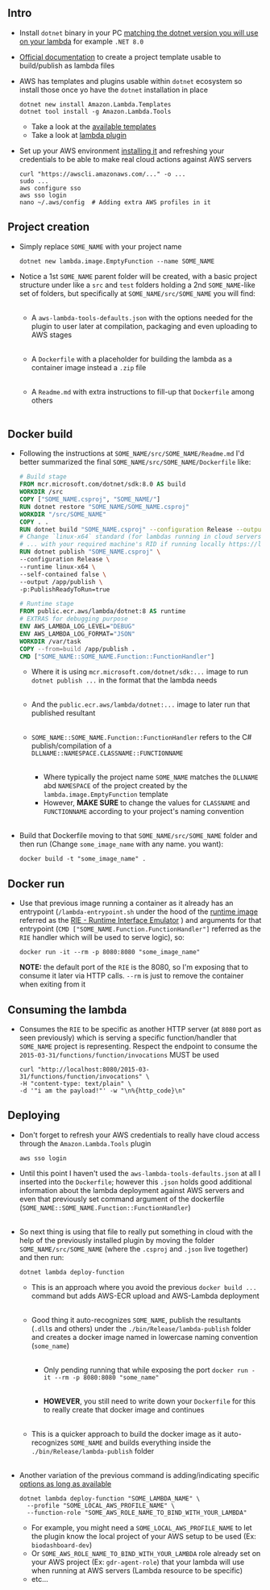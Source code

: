 ## Intro

* Install `dotnet` binary in your PC [matching the dotnet version
you will use on your lambda](https://dotnet.microsoft.com/download/dotnet)
for example `.NET 8.0`

* [Official documentation](https://docs.aws.amazon.com/lambda/latest/dg/csharp-image.html)
to create a project template usable to build/publish as lambda files

* AWS has templates and plugins usable within `dotnet` ecosystem
so install those once yo have the `dotnet` installation in place

    ```shell
    dotnet new install Amazon.Lambda.Templates
    dotnet tool install -g Amazon.Lambda.Tools
    ```
  * Take a look at the [available templates](https://github.com/aws/aws-lambda-dotnet#dotnet-cli-templates)
  * Take a look at [lambda plugin](https://github.com/aws/aws-extensions-for-dotnet-cli?tab=readme-ov-file#aws-extensions-for-net-cli)

* Set up your AWS environment [installing it](https://docs.aws.amazon.com/cli/latest/userguide/cli-chap-getting-started.html)
  and refreshing your credentials to be able to make real cloud actions
  against AWS servers

    ```shell
    curl "https://awscli.amazonaws.com/..." -o ...
    sudo ...
    aws configure sso
    aws sso login
    nano ~/.aws/config  # Adding extra AWS profiles in it
    ```


## Project creation

* Simply replace `SOME_NAME` with your project name

    ```shell
    dotnet new lambda.image.EmptyFunction --name SOME_NAME
    ```

* Notice a 1st `SOME_NAME` parent folder will be created, with
a basic project structure under like a `src` and `test` folders
holding a 2nd `SOME_NAME`-like set of folders, but specifically
at `SOME_NAME/src/SOME_NAME` you will find:
<br></br>

  * A `aws-lambda-tools-defaults.json` with the options needed
  for the plugin to user later at compilation, packaging and even
  uploading to AWS stages
<br></br>

  * A `Dockerfile` with a placeholder for building the lambda
  as a container image instead a `.zip` file
<br></br>

  * A `Readme.md` with extra instructions to fill-up that `Dockerfile`
  among others
<br></br>


## Docker build

* Following the instructions at `SOME_NAME/src/SOME_NAME/Readme.md` I'd
better summarized the final `SOME_NAME/src/SOME_NAME/Dockerfile` like:

    ```dockerfile
    # Build stage
    FROM mcr.microsoft.com/dotnet/sdk:8.0 AS build
    WORKDIR /src
    COPY ["SOME_NAME.csproj", "SOME_NAME/"]
    RUN dotnet restore "SOME_NAME/SOME_NAME.csproj"
    WORKDIR "/src/SOME_NAME"
    COPY . .
    RUN dotnet build "SOME_NAME.csproj" --configuration Release --output /app/build
    # Change `linux-x64` standard (for lambdas running in cloud servers) ...
    # ... with your required machine's RID if running locally https://learn.microsoft.com/en-us/dotnet/core/rid-catalog
    RUN dotnet publish "SOME_NAME.csproj" \
    --configuration Release \
    --runtime linux-x64 \
    --self-contained false \
    --output /app/publish \
    -p:PublishReadyToRun=true
    
    # Runtime stage
    FROM public.ecr.aws/lambda/dotnet:8 AS runtime
    # EXTRAS for debugging purpose
    ENV AWS_LAMBDA_LOG_LEVEL="DEBUG"
    ENV AWS_LAMBDA_LOG_FORMAT="JSON"
    WORKDIR /var/task
    COPY --from=build /app/publish .
    CMD ["SOME_NAME::SOME_NAME.Function::FunctionHandler"]
    ```
    * Where it is using `mcr.microsoft.com/dotnet/sdk:...` image to
    run `dotnet publish ...` in the format that the lambda needs
<br></br>

     * And the `public.ecr.aws/lambda/dotnet:...` image to later run that
     published resultant
<br></br>

     * `SOME_NAME::SOME_NAME.Function::FunctionHandler` refers to the C#
     publish/compilation of a `DLLNAME::NAMESPACE.CLASSNAME::FUNCTIONNAME`
<br></br>

       * Where typically the project name `SOME_NAME` matches the `DLLNAME`
       abd `NAMESPACE` of the project created by the `lambda.image.EmptyFunction`
       template
       * However, **MAKE SURE** to change the values for `CLASSNAME`
       and `FUNCTIONNAME` according to your project's naming convention
<br></br>

* Build that Dockerfile moving to that `SOME_NAME/src/SOME_NAME`
folder and then run (Change `some_image_name` with any name. you want):

  ```shell
  docker build -t "some_image_name" .
  ```


## Docker run

* Use that previous image running a container as it already has
an entrypoint (`/lambda-entrypoint.sh` under the hood of the
[runtime image](https://gallery.ecr.aws/lambda/dotnet) referred as the
[RIE - Runtime Interface Emulator](https://github.com/aws/aws-lambda-runtime-interface-emulator)
) and arguments for that entrypoint (`CMD ["SOME_NAME.Function.FunctionHandler"]`
referred as the `RIE` handler which will be used to serve logic), so:

  ```shell
  docker run -it --rm -p 8080:8080 "some_image_name"
  ```
  **NOTE:** the default port of the `RIE` is the 8080, so I'm
  exposing that to consume it later via HTTP calls. `--rm`
  is just to remove the container when exiting from it


## Consuming the lambda

* Consumes the `RIE` to be specific as another HTTP server (at `8080`
port as seen previously) which is serving a specific function/handler
that `SOME_NAME` project is representing. Respect the
endpoint to consume the `2015-03-31/functions/function/invocations`
MUST be used

  ```shell
  curl "http://localhost:8080/2015-03-31/functions/function/invocations" \
  -H "content-type: text/plain" \
  -d '"i am the payload!"' -w "\n%{http_code}\n"
  ```


## Deploying

* Don't forget to refresh your AWS credentials to really have cloud
access through the `Amazon.Lambda.Tools` plugin

    ```shell
    aws sso login
    ```

* Until this point I haven't used the `aws-lambda-tools-defaults.json`
at all I inserted into the `Dockerfile`; however this `.json`
holds good additional information about the lambda deployment
against AWS servers and even that previously set command argument
of the dockerfile (`SOME_NAME::SOME_NAME.Function::FunctionHandler`)
<br></br>

* So next thing is using that file to really put something in cloud
with the help of the previously installed plugin by moving the
folder `SOME_NAME/src/SOME_NAME` (where the `.csproj` and `.json` live
together) and then run:

    ```shell
    dotnet lambda deploy-function
    ```
    * This is an approach where you avoid the previous `docker build ...`
    command but adds AWS-ECR upload and AWS-Lambda deployment
<br></br>
    * Good thing it auto-recognizes `SOME_NAME`, publish the
    resultants (`.dll`s and others) under the `./bin/Release/lambda-publish`
    folder and creates a docker image named in lowercase naming
    convention (`some_name`)
<br></br>
      * Only pending running that while exposing the port
      `docker run -it --rm -p 8080:8080 "some_name"`
<br></br>

      * **HOWEVER**, you still need to write down your `Dockerfile`
      for this to really create that docker image and continues
<br></br>

    * This is a quicker approach to build the docker image as
      it auto-recognizes `SOME_NAME` and builds everything
      inside the `./bin/Release/lambda-publish` folder
<br></br>

* Another variation of the previous command is adding/indicating
specific [options as long as available](https://github.com/aws/aws-extensions-for-dotnet-cli?tab=readme-ov-file#deploy-function)

    ```shell
    dotnet lambda deploy-function "SOME_LAMBDA_NAME" \
      --profile "SOME_LOCAL_AWS_PROFILE_NAME" \
      --function-role "SOME_AWS_ROLE_NAME_TO_BIND_WITH_YOUR_LAMBDA"
    ```
    * For example, you might need a `SOME_LOCAL_AWS_PROFILE_NAME` to let
    the plugin know the local project of your AWS setup
    to be used (Ex: `biodashboard-dev`)
    * Or `SOME_AWS_ROLE_NAME_TO_BIND_WITH_YOUR_LAMBDA` role already set
    on your AWS project (Ex: `gdr-agent-role`) that your lambda will use
    when running at AWS servers (Lambda resource to be specific)
    * etc...
